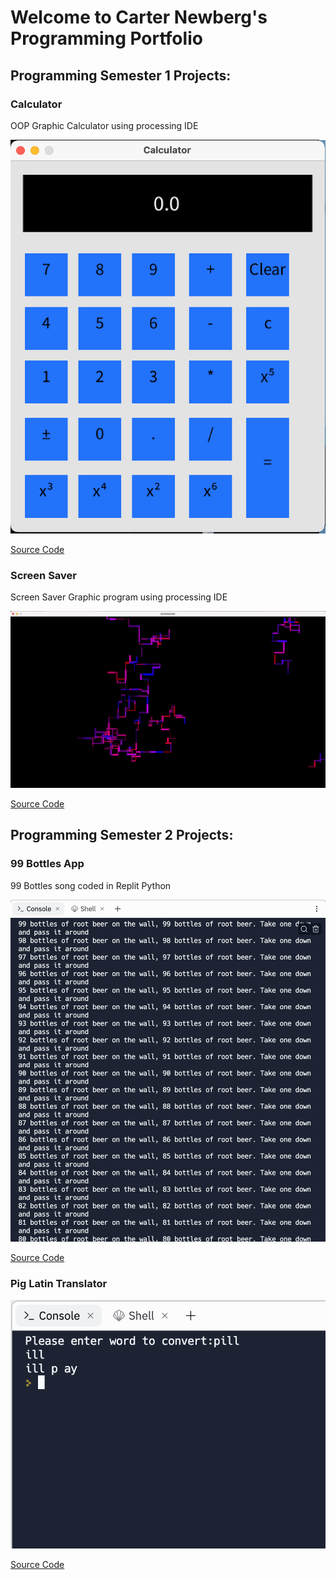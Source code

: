 # Welcome to Carter Newberg's Programming Portfolio

## Programming Semester 1 Projects:

### Calculator

OOP Graphic Calculator using processing IDE

![Calculator](https://github.com/cartenewb/computerprogramming/blob/gh-pages/images/calculatorss.png?raw=true)

[Source Code](https://github.com/cartenewb/computerprogramming/tree/gh-pages/src/calculator)

### Screen Saver

Screen Saver Graphic program using processing IDE

![Screen Saver](https://github.com/cartenewb/computerprogramming/blob/gh-pages/images/Screensavershot.png)

[Source Code](https://github.com/cartenewb/computerprogramming/tree/gh-pages/src/ScreenSaver)


## Programming Semester 2 Projects:

### 99 Bottles App

99 Bottles song coded in Replit Python

![99 Bottles](https://github.com/cartenewb/computerprogramming/blob/gh-pages/images/99bottle%20ss.png)

[Source Code](https://github.com/cartenewb/computerprogramming/tree/gh-pages/src/99Bottles)

### Pig Latin Translator

![Pig Latin](https://github.com/cartenewb/computerprogramming/blob/gh-pages/images/pig%20latin%20translator.png)

[Source Code](https://github.com/cartenewb/computerprogramming/tree/gh-pages/src/Pig%20Latin)
